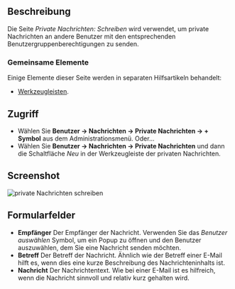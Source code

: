 <!-- Filename: Help4.x:Private_Messages:_Write / Display title: Private Nachrichten: Schreiben -->

## Beschreibung

Die Seite *Private Nachrichten: Schreiben* wird verwendet, um private Nachrichten an andere Benutzer mit den entsprechenden Benutzergruppenberechtigungen zu senden.

### Gemeinsame Elemente

Einige Elemente dieser Seite werden in separaten Hilfsartikeln behandelt:

* [Werkzeugleisten](jdocmanual?article=help/common-elements/toolbars).

## Zugriff

- Wählen Sie **Benutzer → Nachrichten → Private Nachrichten → + Symbol** aus dem Administrationsmenü. Oder...
- Wählen Sie **Benutzer → Nachrichten → Private Nachrichten** und dann die Schaltfläche *Neu* in der Werkzeugleiste der privaten Nachrichten.

## Screenshot

![private Nachrichten schreiben](../../../de/images/private-messages/private-messages-write.png)

## Formularfelder

- **Empfänger** Der Empfänger der Nachricht. Verwenden Sie das *Benutzer auswählen* Symbol, um ein Popup zu öffnen und den Benutzer auszuwählen, dem Sie eine Nachricht senden möchten.
- **Betreff** Der Betreff der Nachricht. Ähnlich wie der Betreff einer E-Mail hilft es, wenn dies eine kurze Beschreibung des Nachrichteninhalts ist.
- **Nachricht** Der Nachrichtentext. Wie bei einer E-Mail ist es hilfreich, wenn die Nachricht sinnvoll und relativ kurz gehalten wird.
